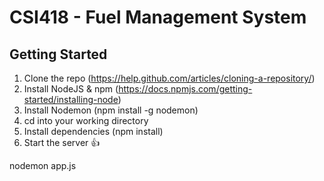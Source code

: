 # CSI418 - Fuel Management System

## Getting Started

1. Clone the repo (https://help.github.com/articles/cloning-a-repository/)
2. Install NodeJS & npm (https://docs.npmjs.com/getting-started/installing-node)
3. Install Nodemon (npm install -g nodemon)
4. cd into your working directory 
5. Install dependencies (npm install)
6. Start the server 👍

nodemon app.js
